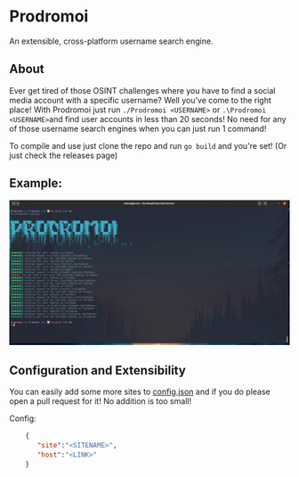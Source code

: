 # Prodromoi
An extensible, cross-platform username search engine. 

## About
Ever get tired of those OSINT challenges where you have to find a social media account with a specific username? Well you've come to the right place! With Prodromoi just run `./Prodromoi <USERNAME>` or `.\Prodromoi <USERNAME>`and find user accounts in less than 20 seconds! No need for any of those username search engines when you can just run 1 command!

To compile and use just clone the repo and run `go build` and you're set! (Or just check the releases page)

## Example:
![example](misc/example.png)

## Configuration and Extensibility
You can easily add some more sites to [config.json](config/config.json) and if you do please open a pull request for it! No addition is too small!

Config:
```json
    {
       "site":"<SITENAME>",
       "host":"<LINK>"
    }
```